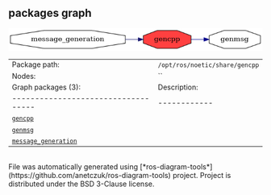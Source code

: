 <!--
File was automatically generated using 'ros-diagram-tools' project.
Project is distributed under the BSD 3-Clause license.
-->

## packages graph

[![gencpp](gencpp.png "gencpp")](gencpp.png)

|     |     |
| --- | --- |
| Package path: | `/opt/ros/noetic/share/gencpp` |
| Nodes: | `` |
| Graph packages (3): | Description: |
| ----------------------------------- | ------------ |
| [`gencpp`](gencpp.html) |  |
| [`genmsg`](genmsg.html) |  |
| [`message_generation`](message_generation.html) |  |


</br>
File was automatically generated using [*ros-diagram-tools*](https://github.com/anetczuk/ros-diagram-tools) project.
Project is distributed under the BSD 3-Clause license.
